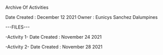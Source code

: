 Archive Of Activities

Date Created : December 12 2021
Owner : Eunicys Sanchez Dalumpines

---FILES---

-Activity 1-
Date Created : November 24 2021

-Activity 2-
Date Created : November 28 2021
